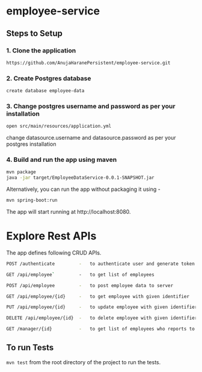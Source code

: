 # employee-service

## Steps to Setup

### 1. Clone the application
```bash
https://github.com/AnujaHaranePersistent/employee-service.git
```

### 2. Create Postgres database
```bash
create database employee-data
```

### 3. Change postgres username and password as per your installation

``` bash
open src/main/resources/application.yml
```

change datasource.username and datasource.password as per your postgres installation

### 4. Build and run the app using maven

```bash
mvn package
java -jar target/EmployeeDataService-0.0.1-SNAPSHOT.jar
```
Alternatively, you can run the app without packaging it using -

```bash
mvn spring-boot:run
```

The app will start running at http://localhost:8080.

# Explore Rest APIs

The app defines following CRUD APIs.

```bash
POST /authenticate         -   to authenticate user and generate token

GET /api/employee`         -   to get list of employees

POST /api/employee         -   to post employee data to server

GET /api/employee/{id}     -   to get employee with given identifier

PUT /api/employee/{id}     -   to update employee with given identifier

DELETE /api/employee/{id}  -   to delete employee with given identifier

GET /manager/{id}          -   to get list of employees who reports to same manager
```

## To run Tests
 ``` mvn test ``` 
 from the root directory of the project to run the tests.
